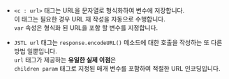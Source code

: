 
## <c : url>
- `<c : url>` 태그는 URL을 문자열로 형식화하여 변수에 저장합니다.  
이 태그는 필요한 경우 URL 재 작성을 자동으로 수행합니다.  
`var` 속성은 형식화 된 URL을 포함 할 변수를 지정합니다.  

- `JSTL url` 태그는 `response.encodeURL()` 메소드에 대한 호출을 작성하는 또 다른 방법 일뿐입니다.  
`url` 태그가 제공하는 **유일한 실제 이점**은  
`children param` 태그로 지정된 매개 변수를 포함하여 적절한 URL 인코딩입니다.  


